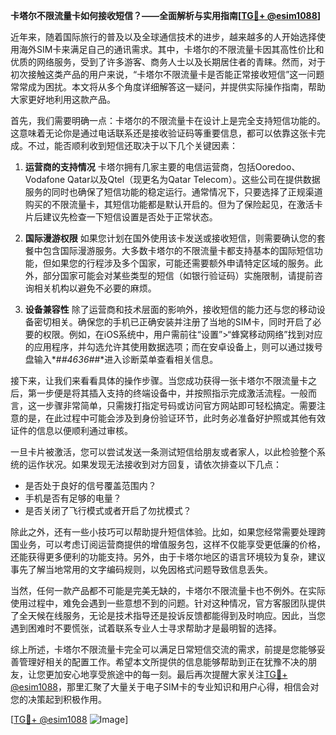 **卡塔尔不限流量卡如何接收短信？——全面解析与实用指南[[TG💪+ @esim1088](https://t.me/s/esim1088)]**

近年来，随着国际旅行的普及以及全球通信技术的进步，越来越多的人开始选择使用海外SIM卡来满足自己的通讯需求。其中，卡塔尔的不限流量卡因其高性价比和优质的网络服务，受到了许多游客、商务人士以及长期居住者的青睐。然而，对于初次接触这类产品的用户来说，“卡塔尔不限流量卡是否能正常接收短信”这一问题常常成为困扰。本文将从多个角度详细解答这一疑问，并提供实际操作指南，帮助大家更好地利用这款产品。

首先，我们需要明确一点：卡塔尔的不限流量卡在设计上是完全支持短信功能的。这意味着无论你是通过电话联系还是接收验证码等重要信息，都可以依靠这张卡完成。不过，能否顺利收到短信还取决于以下几个关键因素：

1. **运营商的支持情况**
   卡塔尔拥有几家主要的电信运营商，包括Ooredoo、Vodafone Qatar以及Qtel（现更名为Qatar Telecom）。这些公司在提供数据服务的同时也确保了短信功能的稳定运行。通常情况下，只要选择了正规渠道购买的不限流量卡，其短信功能都是默认开启的。但为了保险起见，在激活卡片后建议先检查一下短信设置是否处于正常状态。

2. **国际漫游权限**
   如果您计划在国外使用该卡发送或接收短信，则需要确认您的套餐中包含国际漫游服务。大多数卡塔尔的不限流量卡都支持基本的国际短信功能，但如果您的行程涉及多个国家，可能还需要额外申请特定区域的服务。此外，部分国家可能会对某些类型的短信（如银行验证码）实施限制，请提前咨询相关机构以避免不必要的麻烦。

3. **设备兼容性**
   除了运营商和技术层面的影响外，接收短信的能力还与您的移动设备密切相关。确保您的手机已正确安装并注册了当地的SIM卡，同时开启了必要的权限。例如，在iOS系统中，用户需前往“设置”>“蜂窝移动网络”找到对应的应用程序，并勾选允许其使用数据选项；而在安卓设备上，则可以通过拨号盘输入*#*#4636#*#*进入诊断菜单查看相关信息。

接下来，让我们来看看具体的操作步骤。当您成功获得一张卡塔尔不限流量卡之后，第一步便是将其插入支持的终端设备中，并按照指示完成激活流程。一般而言，这一步骤非常简单，只需拨打指定号码或访问官方网站即可轻松搞定。需要注意的是，在此过程中可能会涉及到身份验证环节，此时务必准备好护照或其他有效证件的信息以便顺利通过审核。

一旦卡片被激活，您可以尝试发送一条测试短信给朋友或者家人，以此检验整个系统的运作状况。如果发现无法接收到对方回复，请依次排查以下几点：
- 是否处于良好的信号覆盖范围内？
- 手机是否有足够的电量？
- 是否关闭了飞行模式或者开启了勿扰模式？

除此之外，还有一些小技巧可以帮助提升短信体验。比如，如果您经常需要处理跨国业务，可以考虑订阅运营商提供的增值服务包，这样不仅能享受更低廉的价格，还能获得更多便利的功能支持。另外，由于卡塔尔地区的语言环境较为复杂，建议事先了解当地常用的文字编码规则，以免因格式问题导致信息丢失。

当然，任何一款产品都不可能是完美无缺的，卡塔尔不限流量卡也不例外。在实际使用过程中，难免会遇到一些意想不到的问题。针对这种情况，官方客服团队提供了全天候在线服务，无论是技术指导还是投诉反馈都能得到及时响应。因此，当您遇到困难时不要慌张，试着联系专业人士寻求帮助才是最明智的选择。

综上所述，卡塔尔不限流量卡完全可以满足日常短信交流的需求，前提是您能够妥善管理好相关的配置工作。希望本文所提供的信息能够帮助到正在犹豫不决的朋友，让您更加安心地享受旅途中的每一刻。最后再次提醒大家关注[TG💪+ @esim1088](https://t.me/s/esim1088)，那里汇聚了大量关于电子SIM卡的专业知识和用户心得，相信会对您的决策起到积极作用。

[[TG💪+ @esim1088](https://t.me/s/esim1088) ![Image](https://i.postimg.cc/4NQfJmqS/Snipaste-2025-05-13-00-14-12.png)]